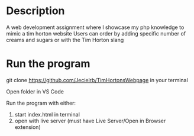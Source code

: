 # Description
A web development assignment where I showcase my php knowledge to mimic a tim horton website
Users can order by adding specific number of creams and sugars or with the Tim Horton slang

# Run the program

git clone https://github.com/Jecielrb/TimHortonsWebpage in your terminal

Open folder in VS Code

Run the program with either:
  1. start index.html in terminal 
  2. open with live server (must have Live Server/Open in Browser extension)

